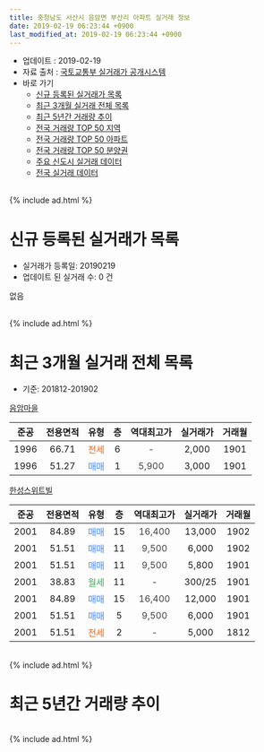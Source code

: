 ```yaml
---
title: 충청남도 서산시 음암면 부산리 아파트 실거래 정보
date: 2019-02-19 06:23:44 +0900
last_modified_at: 2019-02-19 06:23:44 +0900
---
```


* 업데이트 : 2019-02-19
* 자료 출처 : [국토교통부 실거래가 공개시스템](http://rt.molit.go.kr)
* 바로 가기
    * [신규 등록된 실거래가 목록](#신규-등록된-실거래가-목록)
    * [최근 3개월 실거래 전체 목록](#최근-3개월-실거래-전체-목록)
    * [최근 5년간 거래량 추이](#최근-5년간-거래량-추이)
    * [전국 거래량 TOP 50 지역](https://ayogom.github.io/apt-trade-info/최근-3개월-전국에서-가장-거래가-많이-발생한-지역)
    * [전국 거래량 TOP 50 아파트](https://ayogom.github.io/apt-trade-info/최근-3개월-전국에서-가장-거래가-많이-발생한-아파트)
    * [전국 거래량 TOP 50 분양권](https://ayogom.github.io/apt-trade-info/최근-3개월-전국에서-가장-거래가-많이-발생한-분양권)
    * [주요 신도시 실거래 데이터](https://ayogom.github.io/apt-trade-info/주요-신도시)
    * [전국 실거래 데이터](https://ayogom.github.io/apt-trade-info/전국)
<br>
{% include ad.html %}
<br>

# 신규 등록된 실거래가 목록
* 실거래가 등록일: 20190219
* 업데이트 된 실거래 수: 0 건

없음

<br>
{% include ad.html %}
<br>

# 최근 3개월 실거래 전체 목록
* 기준: 201812-201902


[음암마을](https://search.naver.com/search.naver?query=%EC%B6%A9%EC%B2%AD%EB%82%A8%EB%8F%84+%EC%84%9C%EC%82%B0%EC%8B%9C+%EC%9D%8C%EC%95%94%EB%A9%B4+%EB%B6%80%EC%82%B0%EB%A6%AC+%EC%9D%8C%EC%95%94%EB%A7%88%EC%9D%84)

|준공|전용면적|유형|층|역대최고가|실거래가|거래월|
|:---:|:---:|:---:|:---:|:---:|:---:|:---:|
|1996|66.71|<span style="color:#ff5a00">전세</span>|6|<span style="color:#444444">-</span>|2,000|1901|
|1996|51.27|<span style="color:#4285f3">매매</span>|1|<span style="color:#444444">5,900</span>|3,000|1901|

[한성스위트빌](https://search.naver.com/search.naver?query=%EC%B6%A9%EC%B2%AD%EB%82%A8%EB%8F%84+%EC%84%9C%EC%82%B0%EC%8B%9C+%EC%9D%8C%EC%95%94%EB%A9%B4+%EB%B6%80%EC%82%B0%EB%A6%AC+%ED%95%9C%EC%84%B1%EC%8A%A4%EC%9C%84%ED%8A%B8%EB%B9%8C)

|준공|전용면적|유형|층|역대최고가|실거래가|거래월|
|:---:|:---:|:---:|:---:|:---:|:---:|:---:|
|2001|84.89|<span style="color:#4285f3">매매</span>|15|<span style="color:#444444">16,400</span>|13,000|1902|
|2001|51.51|<span style="color:#4285f3">매매</span>|11|<span style="color:#444444">9,500</span>|6,000|1902|
|2001|51.51|<span style="color:#4285f3">매매</span>|11|<span style="color:#444444">9,500</span>|5,800|1901|
|2001|38.83|<span style="color:#34a853">월세</span>|11|<span style="color:#444444">-</span>|300/25|1901|
|2001|84.89|<span style="color:#4285f3">매매</span>|15|<span style="color:#444444">16,400</span>|12,000|1901|
|2001|51.51|<span style="color:#4285f3">매매</span>|5|<span style="color:#444444">9,500</span>|6,000|1901|
|2001|51.51|<span style="color:#ff5a00">전세</span>|2|<span style="color:#444444">-</span>|5,000|1812|


<br>
{% include ad.html %}
<br>

# 최근 5년간 거래량 추이


<div style="width:100%;">
    <canvas id="deal_progress" height="200"></canvas>
</div>

<script>
new Chart(document.getElementById("deal_progress"), {
    type: 'line',
    data: {
        labels: ['201402','201403','201404','201405','201406','201407','201408','201409','201410','201411','201412','201501','201502','201503','201504','201505','201506','201507','201508','201509','201510','201511','201512','201601','201602','201603','201604','201605','201606','201607','201608','201609','201610','201611','201612','201701','201702','201703','201704','201705','201706','201707','201708','201709','201710','201711','201712','201801','201802','201803','201804','201805','201806','201807','201808','201809','201810','201811','201812','201901','201902'],
        datasets: [{
            label: '매매',
            pointRadius: 1,
            data: [6, 18, 17, 5, 9, 4, 8, 6, 6, 4, 4, 10, 7, 11, 9, 8, 7, 6, 8, 13, 14, 11, 4, 6, 7, 6, 1, 2, 9, 11, 9, 5, 5, 5, 4, 4, 3, 8, 4, 7, 5, 6, 11, 8, 0, 6, 1, 5, 5, 5, 3, 4, 2, 2, 1, 4, 0, 2, 0, 4, 2],
            borderColor: "rgba(255, 201, 14, 1)",
            backgroundColor: "rgba(255, 201, 14, 0.5)",
            fill: false,
            lineTension: 0
        },{
            label: '전월세',
            pointRadius: 1,
            data: [10, 13, 6, 5, 5, 10, 12, 18, 5, 6, 2, 3, 7, 3, 3, 3, 2, 4, 4, 5, 3, 8, 5, 3, 5, 3, 3, 7, 4, 4, 7, 4, 5, 4, 4, 2, 3, 3, 3, 0, 1, 2, 4, 3, 2, 1, 1, 2, 3, 3, 7, 6, 3, 2, 7, 1, 2, 1, 1, 2, 0],
            borderColor: "rgba(0, 141, 185, 1)",
            backgroundColor: "rgba(0, 141, 185, 0.5)",
            fill: false,
            lineTension: 0
        }
        ]
    },
    options: {
        responsive: true,
        title: {
            display: false
        },
        tooltips: {
            mode: 'index',
            intersect: false
        },
        hover: {
            mode: 'nearest',
            intersect: true
        },
        scales: {
            xAxes: [{
                display: true,
                scaleLabel: {
                    display: true,
                    labelString: '년/월'
                }
            }],
            yAxes: [{
                display: true,
                ticks: {
                    suggestedMin: 0,
                },
                scaleLabel: {
                    display: true,
                    labelString: '실거래 수'
                }
            }]
        }
    }
});

</script>


<br>
{% include ad.html %}
<br>

